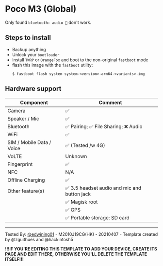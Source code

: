 # Poco M3 (Global)

Only found `bluetooth: audio 🎵` don't work.

## Steps to install

* Backup anything
* Unlock your `bootloader`
* Install `TWRP` or `OrangeFox` and boot to the non-original `fastboot` mode
* flash this image with the `fastboot` utility:
    ```
    $ fastboot flash system system-<version>-arm64-<variants>.img
    ```

## Hardware support

| Component                 |      Comment                                              |
|---------------------------|-----------------------------------------------------------|
| Camera                    | ✅                                                        |
| Speaker / Mic             | ✅                                                        |
| Bluetooth                 | ✅ Pairing; ✅ File Sharing; ❌ Audio                      |
| WiFi                      | ✅                                                        |
| SIM / Mobile Data / Voice | ✅ (Tested /w 4G)                                         |
| VoLTE                     | Unknown                                                   |
| Fingerprint               | ✅                                                        |
| NFC                       | N/A                                                       |
| Offline Charging          | ✅                                                        |
| Other feature(s)          | ✅ 3.5 headset audio and mic and button jack              |
|                           | ✅ Magisk root                                            |
|                           | ✅ GPS                                                    |
|                           | ✅ Portable storage: SD card                              |
---

Tested By: [@edwining01](https://github.com/edwining01) - M2010J19CG(HK) - 20210407 - Template created by @zguithues and @hackintosh5

**!!!IF YOU'RE EDITING THIS TEMPLATE TO ADD YOUR DEVICE, CREATE ITS PAGE AND EDIT THERE, OTHERWISE YOU'LL DELETE THE TEMPLATE ITSELF!!!**